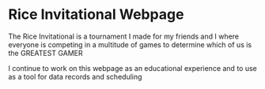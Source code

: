 # Rice Invitational Webpage

The Rice Invitational is a tournament I made for my friends and I where everyone is competing in a multitude of games to determine which of us is the GREATEST GAMER

I continue to work on this webpage as an educational experience and to use as a tool for data records and scheduling
